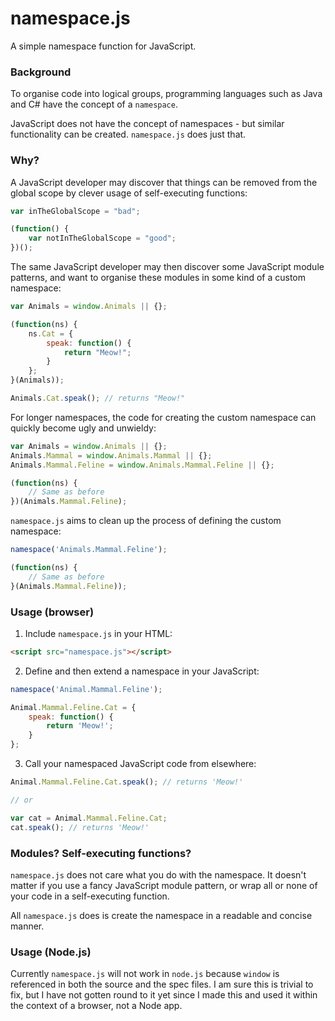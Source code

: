 # namespace.js
A simple namespace function for JavaScript.

### Background
To organise code into logical groups, programming languages such as Java and C# have the concept of a `namespace`.

JavaScript does not have the concept of namespaces - but similar functionality can be created. `namespace.js` does just that.

### Why?
A JavaScript developer may discover that things can be removed from the global scope by clever usage of self-executing functions:

```javascript
var inTheGlobalScope = "bad";

(function() {
    var notInTheGlobalScope = "good";
})();
```

The same JavaScript developer may then discover some JavaScript module patterns, and want to organise these modules in some kind of a custom namespace:

```javascript
var Animals = window.Animals || {};

(function(ns) {
    ns.Cat = {
        speak: function() {
			return "Meow!";
		}
    };
}(Animals));

Animals.Cat.speak(); // returns "Meow!"
```

For longer namespaces, the code for creating the custom namespace can quickly become ugly and unwieldy:

```javascript
var Animals = window.Animals || {};
Animals.Mammal = window.Animals.Mammal || {};
Animals.Mammal.Feline = window.Animals.Mammal.Feline || {};

(function(ns) {
    // Same as before
})(Animals.Mammal.Feline);
```

`namespace.js` aims to clean up the process of defining the custom namespace:

```javascript
namespace('Animals.Mammal.Feline');

(function(ns) {
    // Same as before
}(Animals.Mammal.Feline));
```

### Usage (browser)
1) Include `namespace.js` in your HTML:

```html
<script src="namespace.js"></script>
```

2) Define and then extend a namespace in your JavaScript:

```javascript
namespace('Animal.Mammal.Feline');

Animal.Mammal.Feline.Cat = {
    speak: function() {
    	return 'Meow!';
    }
};
```

3) Call your namespaced JavaScript code from elsewhere:

```javascript
Animal.Mammal.Feline.Cat.speak(); // returns 'Meow!'

// or

var cat = Animal.Mammal.Feline.Cat;
cat.speak(); // returns 'Meow!'
```

### Modules? Self-executing functions?
`namespace.js` does not care what you do with the namespace. It doesn't matter if you use a fancy JavaScript module pattern, or wrap all or none of your code in a self-executing function.

All `namespace.js` does is create the namespace in a readable and concise manner.

### Usage (Node.js)

Currently `namespace.js` will not work in `node.js` because `window` is referenced in both the source and the spec files. I am sure this is trivial to fix, but I have not gotten round to it yet since I made this and used it within the context of a browser, not a Node app.